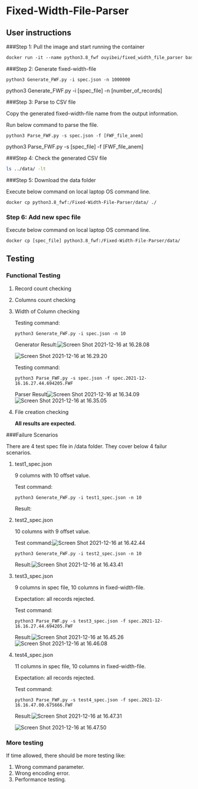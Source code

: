 # Fixed-Width-File-Parser

## User instructions

###Step 1:  Pull the image and start running the container

```dockerfile
docker run -it --name python3.8_fwf ouyibei/fixed_width_file_parser bash
```

###Step 2: Generate fixed-width-file 
```shell
python3 Generate_FWF.py -i spec.json -n 1000000
```

python3   Generate_FWF.py   -i   [spec_file]   -n   [number_of_records]

###Step 3: Parse to CSV file

Copy the generated fixed-width-file name from the output information.

Run below command to parse the file.

```shell
python3 Parse_FWF.py -s spec.json -f [FWF_file_anem]
```

python3   Parse_FWF.py   -s   [spec_file]   -f    [FWF_file_anem]

###Step 4: Check the generated CSV file

```sh
ls ../data/ -lt
```

###Step 5: Download the data folder 

Execute below command on local laptop OS command line.

```
docker cp python3.8_fwf:/Fixed-Width-File-Parser/data/ ./
```

### Step 6: Add new spec file 

Execute below command on local laptop OS command line.

```
docker cp [spec_file] python3.8_fwf:/Fixed-Width-File-Parser/data/
```



## Testing

### Functional Testing

1. Record count checking

2. Columns count checking

3. Width of Column checking

   Testing command:

   ```
   python3 Generate_FWF.py -i spec.json -n 10
   ```

   Generator Result:![Screen Shot 2021-12-16 at 16.28.08](https://tva1.sinaimg.cn/large/008i3skNgy1gxfm3ysza2j30yy09240n.jpg)

   ![Screen Shot 2021-12-16 at 16.29.20](https://tva1.sinaimg.cn/large/008i3skNgy1gxfm46f764j31b60h278q.jpg)

    

   Testing command:

   ```
   python3 Parse_FWF.py -s spec.json -f spec.2021-12-16.16.27.44.694205.FWF
   ```

   Parser Result![Screen Shot 2021-12-16 at 16.34.09](https://tva1.sinaimg.cn/large/008i3skNgy1gxfm88v7hpj31bm0b6n0c.jpg)![Screen Shot 2021-12-16 at 16.35.05](https://tva1.sinaimg.cn/large/008i3skNgy1gxfm8eiui6j31hw0g243f.jpg)

4. File creation checking

   **All results are expected.**

###Failure Scenarios

There are 4 test spec file in /data folder. They cover below 4 failur scenarios. 

1. test1_spec.json

   9 columns with 10 offset value.  

   Test command:

   ```
   python3 Generate_FWF.py -i test1_spec.json -n 10
   ```

   Result:

2. test2_spec.json

   10 columns with 9 offset value.

   Test command:![Screen Shot 2021-12-16 at 16.42.44](https://tva1.sinaimg.cn/large/008i3skNgy1gxfmmpexj0j30yk054t9r.jpg)

   ```
   python3 Generate_FWF.py -i test2_spec.json -n 10
   ```

   Result:![Screen Shot 2021-12-16 at 16.43.41](https://tva1.sinaimg.cn/large/008i3skNgy1gxfmml747qj30ya05475c.jpg)

3. test3_spec.json

   9 columns in spec file, 10 columns in fixed-width-file.

   Expectation: all records rejected.

   Test command:

   ```
   python3 Parse_FWF.py -s test3_spec.json -f spec.2021-12-16.16.27.44.694205.FWF
   ```

   Result:![Screen Shot 2021-12-16 at 16.45.26](https://tva1.sinaimg.cn/large/008i3skNgy1gxfmmbvhzqj313g0bs416.jpg)![Screen Shot 2021-12-16 at 16.46.08](https://tva1.sinaimg.cn/large/008i3skNgy1gxfmlygihyj31ge0i6td8.jpg)

4. test4_spec.json

   11 columns in spec file, 10 columns in fixed-width-file.

   Expectation: all records rejected.

   Test command: 

   ```
   python3 Parse_FWF.py -s test4_spec.json -f spec.2021-12-16.16.47.00.675666.FWF
   ```

   Result:![Screen Shot 2021-12-16 at 16.47.31](https://tva1.sinaimg.cn/large/008i3skNgy1gxfmlm72ixj314c0bwn00.jpg)

   ![Screen Shot 2021-12-16 at 16.47.50](https://tva1.sinaimg.cn/large/008i3skNgy1gxfmleejhtj31ha0ocq8y.jpg)

### More testing

If time allowed, there should be more testing like:

1. Wrong command parameter.
2. Wrong encoding error.
3. Performance testing.
